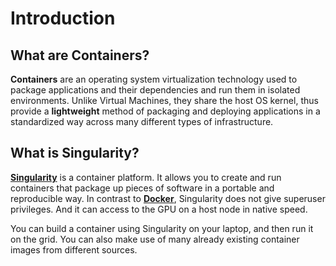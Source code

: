 # Introduction

## What are Containers?

**Containers** are an operating system virtualization technology used to package
applications and their dependencies and run them in isolated environments.
Unlike Virtual Machines, they share the host OS kernel, thus provide a
**lightweight** method of packaging and deploying applications in a standardized
way across many different types of infrastructure.

## What is Singularity?

**[Singularity](https://sylabs.io/)** is a container platform. It allows you to
create and run containers that package up pieces of software in a portable and
reproducible way. In contrast to **[Docker](https://docs.docker.com/)**,
Singularity does not give superuser privileges. And it can access to the GPU on
a host node in native speed.

You can build a container using Singularity on your laptop, and then run it on
the grid. You can also make use of many already existing container images from
different sources.
